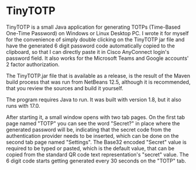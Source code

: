 # TinyTOTP

TinyTOTP is a small Java application for generating TOTPs (Time-Based One-Time Password) on Windows or Linux Desktop PC.
I wrote it for myself for the convenience of simply double clicking on the TinyTOTP jar file and have the generated 6 digit password code automatically copied to the clipboard, so that I can directly paste it in Cisco AnyConnect login's password field. It also works for the Microsoft Teams and Google accounts' 2 factor authorization.

The TinyTOTP.jar file that is available as a release, is the result of the Maven build process that was run from NetBeans 12.5, although it is recommended, that you review the sources and build it yourself.

The program requires Java to run. It was built with version 1.8, but it also runs with 17.0.

After starting it, a small window opens with two tab pages. On the first tab page named "TOTP" you can see the word "Secret?" in place where the generated password will be, indicating that the secret code from the authentication provider needs to be inserted, which can be done on the second tab page named "Settings". 
The Base32 encoded "Secret" value is required to be typed or pasted, which is the default value, that can be copied from the standard QR code text representation's "secret" value. The 6 digit code starts getting generated every 30 seconds on the "TOTP" tab.

